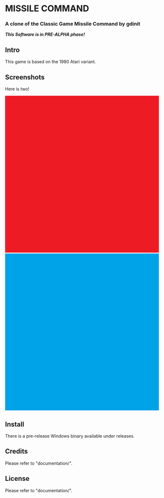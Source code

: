 # MISSILE COMMAND
### A clone of the Classic Game Missile Command by gdinit
***This Software is in PRE-ALPHA phase!***

Intro
--------------
This game is based on the 1980 Atari variant.

Screenshots
--------------
Here is two!

<img src="extras/github_readme_screenshots/title.png" height="512" alt="TitleScreenshot"/>
<img src="extras/github_readme_screenshots/gameplay.png" height="512" alt="GameplayScreenshot"/> 

Install
-------
There is a pre-release Windows binary available under releases.

Credits
-------
Please refer to "documentation/".

License
-------
Please refer to "documentation/".
